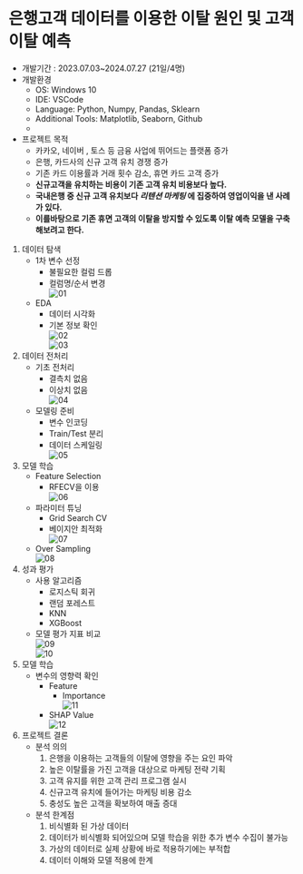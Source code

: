 # 은행고객 데이터를 이용한 이탈 원인 및 고객 이탈 예측 
- 개발기간 : 2023.07.03~2024.07.27 (21일/4명)
- 개발환경
  - OS: Windows 10
  - IDE: VSCode
  - Language: Python, Numpy, Pandas, Sklearn
  - Additional Tools: Matplotlib, Seaborn, Github
  - 
- 프로젝트 목적
  - 카카오, 네이버 , 토스 등 금융 사업에 뛰어드는 플랫폼 증가
  - 은행, 카드사의 신규 고객 유치 경쟁 증가  
  - 기존 카드 이용률과 거래 횟수 감소, 휴면 카드 고객 증가
  - **신규고객을 유치하는 비용이 기존 고객 유치 비용보다 높다.**
  - **국내은행 중 신규 고객 유치보다 *리텐션 마케팅* 에 집중하여 영업이익을 낸 사례가 있다.**
  - **이를바탕으로 기존 휴면 고객의 이탈을 방지할 수 있도록 이탈 예측 모델을 구축 해보려고 한다.**


1. 데이터 탐색
   - 1차 변수 선정
      - 불필요한 컬럼 드롭
      - 컬럼명/순서 변경
<br/>![01](img/1_1.jpg)
    - EDA
      - 데이터 시각화
      - 기본 정보 확인
<br/>![02](img/1_2.jpg)
<br/>![03](img/1_3.jpg)
2. 데이터 전처리
   - 기초 전처리
     - 결측치 없음
     - 이상치 없음
<br/>![04](img/2_1.jpg)
   - 모델링 준비
     - 변수 인코딩
     - Train/Test 분리
     - 데이터 스케일링
<br/>![05](img/2_2.jpg)
3. 모델 학습
    - Feature Selection
      - RFECV을 이용
<br/>![06](img/3_1.jpg)
    - 파라미터 튜닝
      - Grid Search CV
      - 베이지안 최적화
<br/>![07](img/3_2.jpg)
    - Over Sampling
<br/>![08](img/3_3.jpg)
4. 성과 평가
    - 사용 알고리즘
      - 로지스틱 회귀
      - 랜덤 포레스트
      - KNN
      - XGBoost
    - 모델 평가 지표 비교
<br/>![09](img/4_1.jpg)
<br/>![10](img/4_2.jpg)
5. 모델 학습
    - 변수의 영향력 확인
      - Feature
        - Importance
<br/>![11](img/5_1.jpg)
      - SHAP Value
<br/>![12](img/5_2.jpg)
6. 프로젝트 결론
    - 분석 의의
        1. 은행을 이용하는 고객들의 이탈에 영향을 주는 요인 파악
        2. 높은 이탈률을 가진 고객을 대상으로 마케팅 전략 기획
        3. 고객 유지를 위한 고객 관리 프로그램 실시
        4. 신규고객 유치에 들어가는 마케팅 비용 감소
        5. 충성도 높은 고객을 확보하여 매출 증대
    - 분석 한계점
        1. 비식별화 된 가상 데이터
        2. 데이터가 비식별화 되어있으며 모델 학습을 위한 추가 변수 수집이 불가능
        3. 가상의 데이터로 실제 상황에 바로 적용하기에는 부적합
        4. 데이터 이해와 모델 적용에 한계
